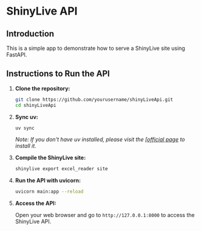 # ShinyLive API

## Introduction

This is a simple app to demonstrate how to serve a ShinyLive site using FastAPI.

## Instructions to Run the API

1. **Clone the repository:**

   ```sh
   git clone https://github.com/yourusername/shinyLiveApi.git
   cd shinyLiveApi
   ```

2. **Sync uv:**

   ```sh
   uv sync
   ```

   *Note: If you don't have uv installed, please visit the [[official page](https://docs.astral.sh/uv/getting-started/installation/) to install it.*

3. **Compile the ShinyLive site:**

   ```sh
   shinylive export excel_reader site
   ```

4. **Run the API with uvicorn:**

   ```sh
   uvicorn main:app --reload
   ```

5. **Access the API:**

   Open your web browser and go to `http://127.0.0.1:8000` to access the ShinyLive API.
